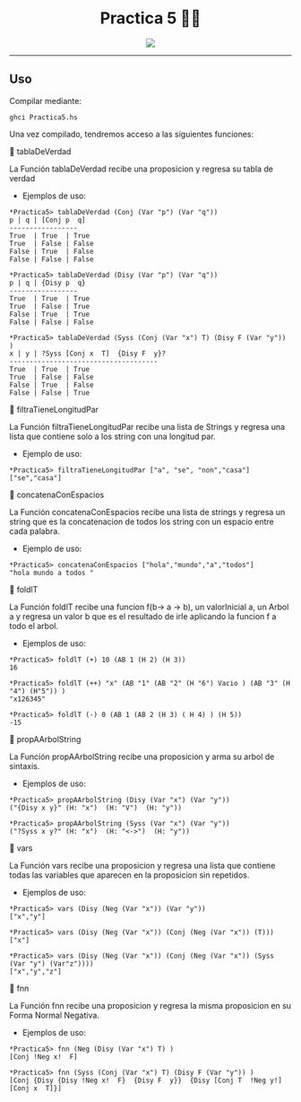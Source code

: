 <div align="center">
  
# **Practica 5** 🐯🎳
  

[![](https://media.giphy.com/media/ICOgUNjpvO0PC/giphy.gif)](https://www.youtube.com/watch?v=k6EQAOmJrbw)

</div>
  
---

## **Uso**



Compilar mediante:

```
ghci Practica5.hs
```

Una vez compilado, tendremos acceso a las siguientes funciones:

📌 tablaDeVerdad

La Función tablaDeVerdad recibe una proposicion y regresa su tabla de verdad
  - Ejemplos de uso:
```
*Practica5> tablaDeVerdad (Conj (Var "p") (Var "q"))
p | q | [Conj p  q]
-----------------
True  | True  | True
True  | False | False
False | True  | False
False | False | False

*Practica5> tablaDeVerdad (Disy (Var "p") (Var "q"))
p | q | {Disy p  q}
-----------------
True  | True  | True
True  | False | True
False | True  | True
False | False | False

*Practica5> tablaDeVerdad (Syss (Conj (Var "x") T) (Disy F (Var "y")) )
x | y | ?Syss [Conj x  T]  {Disy F  y}?
-------------------------------------
True  | True  | True
True  | False | False
False | True  | False
False | False | True
```

📌 filtraTieneLongitudPar

La Función filtraTieneLongitudPar recibe una lista de Strings y regresa una lista que contiene solo a los string con una longitud par.
  - Ejemplo de uso:
```
*Practica5> filtraTieneLongitudPar ["a", "se", "non","casa"]
["se","casa"]
```

📌 concatenaConEspacios

La Función concatenaConEspacios recibe una lista de strings y regresa un string que es la concatenacion de todos los string con un espacio entre cada palabra.
  - Ejemplo de uso:
```
*Practica5> concatenaConEspacios ["hola","mundo","a","todos"]
"hola mundo a todos "
```

📌 foldlT

La Función foldlT recibe una funcion f(b-> a -> b), un valorInicial a, un Arbol a y regresa un
valor b que es el resultado de irle aplicando la funcion f a todo el arbol.
  - Ejemplos de uso:
```
*Practica5> foldlT (+) 10 (AB 1 (H 2) (H 3))
16

*Practica5> foldlT (++) "x" (AB "1" (AB "2" (H "6") Vacio ) (AB "3" (H "4") (H"5")) )
"x126345"

*Practica5> foldlT (-) 0 (AB 1 (AB 2 (H 3) ( H 4) ) (H 5))
-15
```

📌 propAArbolString

La Función propAArbolString recibe una proposicion y arma su arbol de sintaxis.
  - Ejemplos de uso:
```
*Practica5> propAArbolString (Disy (Var "x") (Var "y"))
("{Disy x y}" (H: "x")  (H: "V")  (H: "y"))

*Practica5> propAArbolString (Syss (Var "x") (Var "y"))
("?Syss x y?" (H: "x")  (H: "<->")  (H: "y"))
```

📌 vars

La Función vars recibe una proposicion y regresa una lista que contiene todas las variables que aparecen en la proposicion sin repetidos.
  - Ejemplos de uso:
```
*Practica5> vars (Disy (Neg (Var "x")) (Var "y"))
["x","y"]

*Practica5> vars (Disy (Neg (Var "x")) (Conj (Neg (Var "x")) (T)))
["x"]

*Practica5> vars (Disy (Neg (Var "x")) (Conj (Neg (Var "x")) (Syss (Var "y") (Var"z"))))
["x","y","z"]
```

📌 fnn

La Función fnn recibe una proposicion y regresa la misma proposicion en su Forma Normal Negativa.
  - Ejemplos de uso:
```
*Practica5> fnn (Neg (Disy (Var "x") T) )
[Conj !Neg x!  F]

*Practica5> fnn (Syss (Conj (Var "x") T) (Disy F (Var "y")) )
[Conj {Disy {Disy !Neg x!  F}  {Disy F  y}}  {Disy [Conj T  !Neg y!]  [Conj x  T]}]
```



